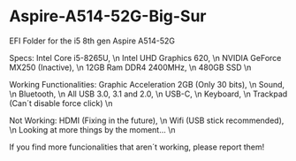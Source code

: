# Aspire-A514-52G-Big-Sur
EFI Folder for the i5 8th gen Aspire A514-52G

Specs:
Intel Core i5-8265U, \n
Intel UHD Graphics 620, \n
NVIDIA GeForce MX250 (Inactive), \n
12GB Ram DDR4 2400MHz, \n
480GB SSD \n

Working Functionalities:
Graphic Acceleration 2GB (Only 30 bits), \n
Sound, \n
Bluetooth, \n
All USB 3.0, 3.1 and 2.0, \n
USB-C, \n
Keyboard, \n
Trackpad (Can´t disable force click) \n

Not Working:
HDMI (Fixing in the future), \n
Wifi (USB stick recommended), \n
Looking at more things by the moment... \n

If you find more funcionalities that aren´t working, please report them!
